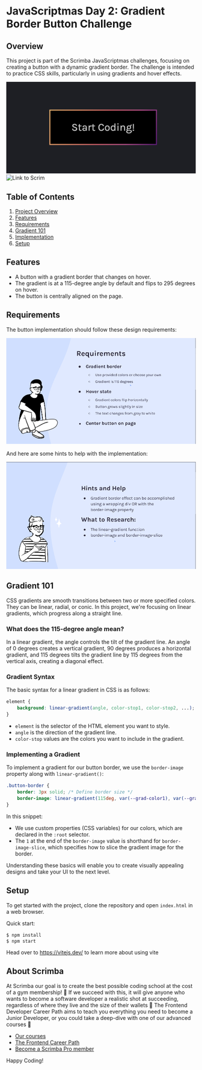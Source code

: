 # JavaScriptmas Day 2: Gradient Border Button Challenge

## Overview
This project is part of the Scrimba JavaScriptmas challenges, focusing on creating a button with a dynamic gradient border. The challenge is intended to practice CSS skills, particularly in using gradients and hover effects.

![Gradient Border Button Preview](./images/button-preview.png)
![Link to Scrim](https://scrimba.com/scrim/co7ba4c24af35ef395cfe7f89)

## Table of Contents
1. [Project Overview](#overview)
2. [Features](#features)
3. [Requirements](#requirements)
4. [Gradient 101](#gradient-101)
5. [Implementation](#implementation)
7. [Setup](#setup)

## Features
- A button with a gradient border that changes on hover.
- The gradient is at a 115-degree angle by default and flips to 295 degrees on hover.
- The button is centrally aligned on the page.

## Requirements
The button implementation should follow these design requirements:

![Design Requirements](./images/requirements.png)

And here are some hints to help with the implementation:

![Implementation Hints](./images/hints.png)

## Gradient 101

CSS gradients are smooth transitions between two or more specified colors. They can be linear, radial, or conic. In this project, we're focusing on linear gradients, which progress along a straight line.

### What does the 115-degree angle mean?

In a linear gradient, the angle controls the tilt of the gradient line. An angle of 0 degrees creates a vertical gradient, 90 degrees produces a horizontal gradient, and 115 degrees tilts the gradient line by 115 degrees from the vertical axis, creating a diagonal effect.

### Gradient Syntax

The basic syntax for a linear gradient in CSS is as follows:

```css
element {
    background: linear-gradient(angle, color-stop1, color-stop2, ...);
}
```

- `element` is the selector of the HTML element you want to style.
- `angle` is the direction of the gradient line.
- `color-stop` values are the colors you want to include in the gradient.


### Implementing a Gradient

To implement a gradient for our button border, we use the `border-image` property along with `linear-gradient()`:

```css
.button-border {
    border: 3px solid; /* Define border size */
    border-image: linear-gradient(115deg, var(--grad-color1), var(--grad-color2), var(--grad-color3), var(--grad-color4), var(--grad-color5)) 1;
}
```

In this snippet:

- We use custom properties (CSS variables) for our colors, which are declared in the `:root` selector.
- The `1` at the end of the `border-image` value is shorthand for `border-image-slice`, which specifies how to slice the gradient image for the border.

Understanding these basics will enable you to create visually appealing designs and take your UI to the next level.

## Setup
To get started with the project, clone the repository and open `index.html` in a web browser.

Quick start:

```
$ npm install
$ npm start
````

Head over to https://vitejs.dev/ to learn more about using vite
## About Scrimba

At Scrimba our goal is to create the best possible coding school at the cost of a gym membership! 💜
If we succeed with this, it will give anyone who wants to become a software developer a realistic shot at succeeding, regardless of where they live and the size of their wallets 🎉
The Frontend Developer Career Path aims to teach you everything you need to become a Junior Developer, or you could take a deep-dive with one of our advanced courses 🚀

- [Our courses](https://scrimba.com/allcourses)
- [The Frontend Career Path](https://scrimba.com/learn/frontend)
- [Become a Scrimba Pro member](https://scrimba.com/pricing)

Happy Coding!
